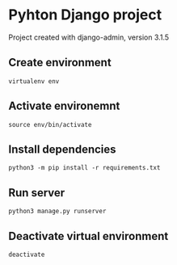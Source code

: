 # Pyhton Django project
Project created with django-admin, version 3.1.5

## Create environment
```
virtualenv env
```
## Activate environemnt
```
source env/bin/activate
```
## Install dependencies
```
python3 -m pip install -r requirements.txt
```

## Run server
```
python3 manage.py runserver
```

## Deactivate virtual environment
```
deactivate
```
